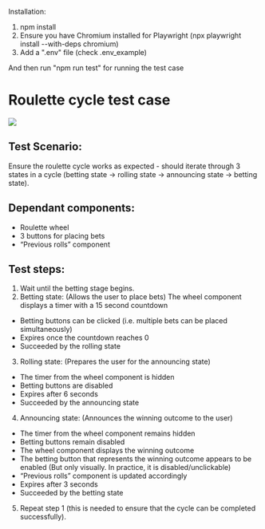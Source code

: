 Installation:
1) npm install
2) Ensure you have Chromium installed for Playwright (npx playwright install --with-deps chromium)
3) Add a ".env" file (check .env_example)

And then run "npm run test" for running the test case


# Roulette cycle test case

<img src="https://imgur.com/K2zeyVG.jpg"/>

## Test Scenario:
Ensure the roulette cycle works as expected - should iterate through 3 states in a cycle (betting state -> rolling state -> announcing state -> betting state).

## Dependant components: 
- Roulette wheel
- 3 buttons for placing bets
- “Previous rolls” component

## Test steps:

1) Wait until the betting stage begins.
2) Betting state: (Allows the user to place bets)
The wheel component displays a timer with a 15 second countdown
- Betting buttons can be clicked (i.e. multiple bets can be placed simultaneously)
- Expires once the countdown reaches 0
- Succeeded by the rolling state
3) Rolling state: (Prepares the user for the announcing state)
- The timer from the wheel component is hidden
- Betting buttons are disabled
- Expires after 6 seconds
- Succeeded by the announcing state
4) Announcing state: (Announces the winning outcome to the user)
- The timer from the wheel component remains hidden
- Betting buttons remain disabled
- The wheel component displays the winning outcome
- The betting button that represents the winning outcome appears to be enabled (But only visually. In practice, it is disabled/unclickable)
- “Previous rolls” component is updated accordingly
- Expires after 3 seconds
- Succeeded by the betting state
5) Repeat step 1 (this is needed to ensure that the cycle can be completed successfully).

